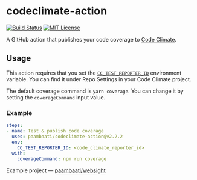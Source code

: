 # codeclimate-action

[![Build Status](https://github.com/paambaati/codeclimate-action/workflows/PR%20Checks/badge.svg)](https://actions-badge.atrox.dev/paambaati/codeclimate-action/goto) [![MIT License](https://img.shields.io/badge/License-MIT-blue.svg)](LICENSE)

A GitHub action that publishes your code coverage to [Code Climate](http://codeclimate.com/).

## Usage
This action requires that you set the [`CC_TEST_REPORTER_ID`](https://docs.codeclimate.com/docs/configuring-test-coverage) environment variable. You can find it under Repo Settings in your Code Climate project.

The default coverage command is `yarn coverage`. You can change it by setting the `coverageCommand` input value.

### Example

```yaml
steps:
- name: Test & publish code coverage
  uses: paambaati/codeclimate-action@v2.2.2
  env:
    CC_TEST_REPORTER_ID: <code_climate_reporter_id>
  with:
    coverageCommand: npm run coverage
```

Example project — [paambaati/websight](https://github.com/paambaati/websight/blob/3275cf0451e4c4651190eecdbfa424dbacfdfbe7/.github/workflows/ci.yml#L33-L49)
